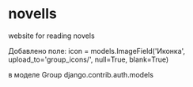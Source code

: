 # novells
website for reading novels

Добавлено поле:
    icon = models.ImageField('Иконка', upload_to='group_icons/', null=True, blank=True)

в моделе Group django.contrib.auth.models
